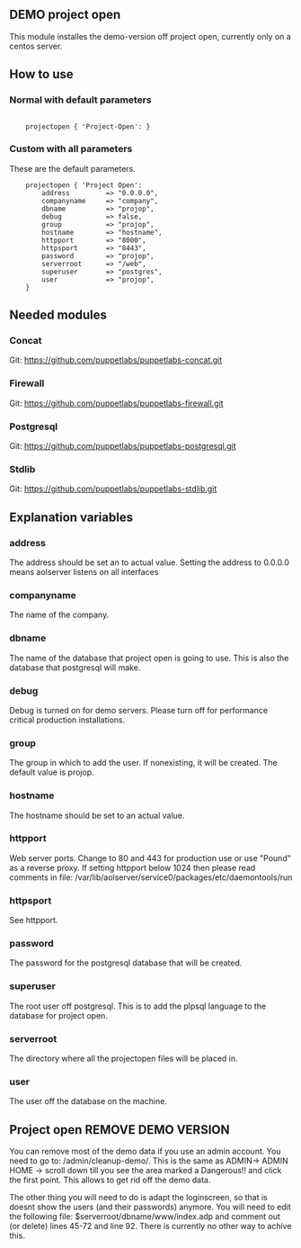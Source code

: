 ## DEMO project open

This module installes the demo-version off project open, currently only on a centos server.

## How to use

### Normal with default parameters

```puppet

	projectopen { 'Project-Open': }

```
### Custom with all parameters

These are the default parameters.

```puppet
	projectopen { 'Project Open':
		address			=> "0.0.0.0",
		companyname		=> "company",
		dbname			=> "projop",
		debug			=> false,
		group			=> "projop",
		hostname		=> "hostname",
		httpport		=> "8000",
		httpsport		=> "8443",
		password		=> "projop",
		serverroot		=> "/web",
		superuser		=> "postgres",
		user			=> "projop",
	}
```
## Needed modules

### Concat

Git: https://github.com/puppetlabs/puppetlabs-concat.git

### Firewall

Git: https://github.com/puppetlabs/puppetlabs-firewall.git

### Postgresql

Git: https://github.com/puppetlabs/puppetlabs-postgresql.git

### Stdlib

Git: https://github.com/puppetlabs/puppetlabs-stdlib.git

## Explanation variables

### address

The address should be set an to actual value. Setting the address to 0.0.0.0 means aolserver listens on all interfaces

### companyname

The name of the company.

### dbname

The name of the database that project open is going to use. This is also the database that postgresql will make.

### debug

Debug is turned on for demo servers. Please turn off for performance critical production installations.

### group

The group in which to add the user. If nonexisting, it will be created. The default value is projop.

### hostname

 The hostname should be set to  an actual value.

### httpport

Web server ports. Change to 80 and 443 for production use or use "Pound" as a reverse proxy. If setting httpport below 1024 then please read comments in file: /var/lib/aolserver/service0/packages/etc/daemontools/run

### httpsport

See httpport.

### password

The password for the postgresql database that will be created.

### superuser

The root user off postgresql. This is to add the plpsql language to the database for project open.

### serverroot

The directory where all the projectopen files will be placed in.

### user

The user off the database on the machine.

## Project open REMOVE DEMO VERSION

You can remove most of the demo data if you use an admin account. You need to go to: /admin/cleanup-demo/. This is the same as ADMIN-> ADMIN HOME -> scroll down till you see the area marked a Dangerous!! and click the first point. This allows to get rid off the demo data.

The other thing you will need to do is adapt the loginscreen, so that is doesnt show the users (and their passwords) anymore. You will need to edit the following file: $serverroot/dbname/www/index.adp and comment out (or delete) lines 45-72 and line 92. There is currently no other way to achive this.
